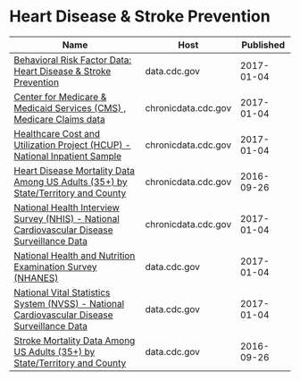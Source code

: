# Heart Disease & Stroke Prevention

Name | Host | Published
---- | ---- | ---------
[Behavioral Risk Factor Data: Heart Disease & Stroke Prevention](../datasets/4ny5-qn3w.md) | data.cdc.gov | 2017-01-04
[Center for Medicare & Medicaid Services (CMS) , Medicare Claims data](../datasets/iw6q-r3ja.md) | chronicdata.cdc.gov | 2017-01-04
[Healthcare Cost and Utilization Project (HCUP) - National Inpatient Sample](../datasets/ntny-77fx.md) | chronicdata.cdc.gov | 2017-01-04
[Heart Disease Mortality Data Among US Adults (35+) by State/Territory and County](../datasets/r35g-znws.md) | chronicdata.cdc.gov | 2016-09-26
[National Health Interview Survey (NHIS) - National Cardiovascular Disease Surveillance Data](../datasets/fwns-azgu.md) | chronicdata.cdc.gov | 2017-01-04
[National Health and Nutrition Examination Survey (NHANES)](../datasets/5svk-8bnq.md) | data.cdc.gov | 2017-01-04
[National Vital Statistics System (NVSS) - National Cardiovascular Disease Surveillance Data](../datasets/kztq-p2jf.md) | data.cdc.gov | 2017-01-04
[Stroke Mortality Data Among US Adults (35+) by State/Territory and County](../datasets/dhsy-4sea.md) | data.cdc.gov | 2016-09-26

